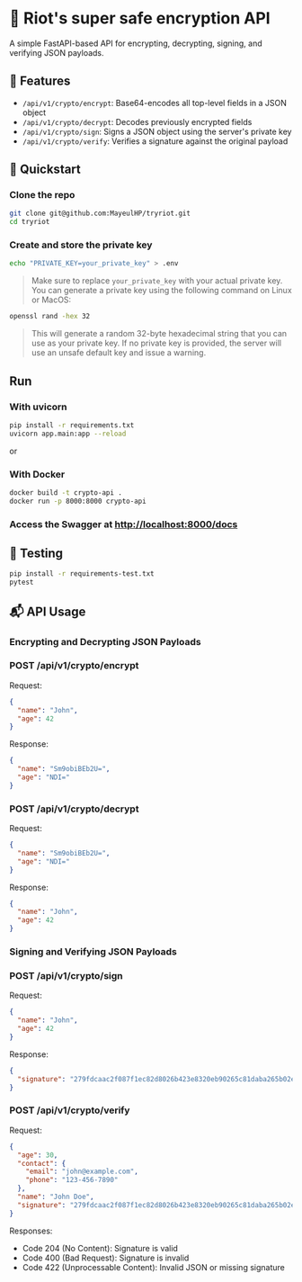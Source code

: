 # 🔐 Riot's super safe encryption API

A simple FastAPI-based API for encrypting, decrypting, signing, and verifying JSON payloads.

## 🧰 Features

- `/api/v1/crypto/encrypt`: Base64-encodes all top-level fields in a JSON object
- `/api/v1/crypto/decrypt`: Decodes previously encrypted fields
- `/api/v1/crypto/sign`: Signs a JSON object using the server's private key
- `/api/v1/crypto/verify`: Verifies a signature against the original payload

## 🚀 Quickstart

### Clone the repo

```bash
git clone git@github.com:MayeulHP/tryriot.git
cd tryriot
```

### Create and store the private key

```bash
echo "PRIVATE_KEY=your_private_key" > .env
```

> Make sure to replace `your_private_key` with your actual private key. You can generate a private key using the following command on Linux or MacOS:
```bash
openssl rand -hex 32
```
> This will generate a random 32-byte hexadecimal string that you can use as your private key. If no private key is provided, the server will use an unsafe default key and issue a warning.

## Run

### With uvicorn

```sh
pip install -r requirements.txt
uvicorn app.main:app --reload
```

or

### With Docker
    
```sh
docker build -t crypto-api .
docker run -p 8000:8000 crypto-api
```

### Access the Swagger at [http://localhost:8000/docs](http://localhost:8000/docs)

## 🧪 Testing

```sh
pip install -r requirements-test.txt
pytest
```

## 📬 API Usage

### Encrypting and Decrypting JSON Payloads

### POST /api/v1/crypto/encrypt

Request:
```json
{
  "name": "John",
  "age": 42
}
```

Response:

```json
{
  "name": "Sm9obiBEb2U=",
  "age": "NDI="
}
```

### POST /api/v1/crypto/decrypt

Request:
```json
{
  "name": "Sm9obiBEb2U=",
  "age": "NDI="
}
```

Response:
```json
{
  "name": "John",
  "age": 42
}
```

### Signing and Verifying JSON Payloads

### POST /api/v1/crypto/sign
Request:
```json
{
  "name": "John",
  "age": 42
}
```

Response:
```json
{
  "signature": "279fdcaac2f087f1ec82d8026b423e8320eb90265c81daba265b02e67c009fc5"
}
```

### POST /api/v1/crypto/verify

Request:
```json
{
  "age": 30,
  "contact": {
    "email": "john@example.com",
    "phone": "123-456-7890"
  },
  "name": "John Doe",
  "signature": "279fdcaac2f087f1ec82d8026b423e8320eb90265c81daba265b02e67c009fc5"
}
```

Responses:
- Code 204 (No Content): Signature is valid
- Code 400 (Bad Request): Signature is invalid
- Code 422 (Unprocessable Content): Invalid JSON or missing signature